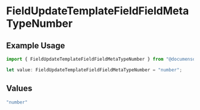 # FieldUpdateTemplateFieldFieldMetaTypeNumber

## Example Usage

```typescript
import { FieldUpdateTemplateFieldFieldMetaTypeNumber } from "@documenso/sdk-typescript/models/operations";

let value: FieldUpdateTemplateFieldFieldMetaTypeNumber = "number";
```

## Values

```typescript
"number"
```